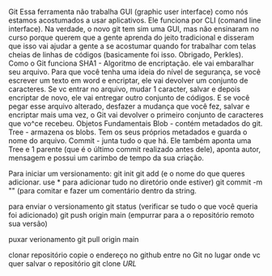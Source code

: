 Git
Essa ferramenta não trabalha GUI (graphic user interface) como nós estamos acostumados a usar aplicativos. Ele funciona por CLI (comand line interface). Na verdade, o novo git tem sim uma GUI, mas não ensinaram no curso porque querem que a gente aprenda do jeito tradicional e disseram que isso vai ajudar a gente a se acostumar quando for trabalhar com telas cheias de linhas de códigos (basicamente foi isso. Obrigado, Perkles).
Como o Git funciona
SHA1 - Algoritmo de encriptação. ele vai embaralhar seu arquivo. Para que você tenha uma ideia do nível de segurança, se você escrever um texto em word e encriptar, ele vai  devolver um conjunto de caracteres. Se vc entrar no arquivo, mudar 1 caracter, salvar e depois encriptar de novo, ele vai entregar outro conjunto de códigos. E se você pegar esse arquivo alterado, desfazer a mudança que você fez, salvar e encriptar mais uma vez, o Git vai devolver o primeiro conjunto de caracteres que vo^ce recebeu.
Objetos Fundamentais
Blob - contém metadados do git.
Tree - armazena os blobs. Tem os seus próprios metadados e guarda o nome do arquivo.
Commit - junta tudo o que há. Ele também aponta uma Tree e 1 parente (que é o último commit realizado antes dele), aponta autor, mensagem e possui um carimbo de tempo da sua criação.

Para iniciar um versionamento:
git init
git add (e o nome do que queres adicionar. use * para adicionar tudo no diretório onde estiver)
git commit -m "" (para comitar e fazer um comentário dentro da string.

para enviar o versionamento
git status (verificar se tudo o que você queria foi adicionado)
git push origin main (empurrar para a o repositório remoto sua versão)

puxar verionamento
git pull origin main

clonar repositório
copie o endereço no github
entre no Git no lugar onde vc quer salvar o repositório
git clone *URL*
